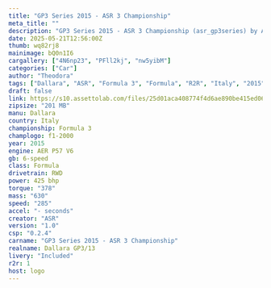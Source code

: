 ```yaml
---
title: "GP3 Series 2015 - ASR 3 Championship"
meta_title: ""
description: "GP3 Series 2015 - ASR 3 Championship (asr_gp3series) by ASR"
date: 2025-05-21T12:56:00Z
thumb: wq82rj8
mainimage: bQ0n1I6
cargallery: ["4N6np23", "PFll2kj", "nw5yibM"]
categories: ["Car"]
author: "Theodora"
tags: ["Dallara", "ASR", "Formula 3", "Formula", "R2R", "Italy", "2015"]
draft: false
link: https://s10.assettolab.com/files/25d01aca408774f4d6ae890be415ed06/ASR_GP3-Series-2015_v1_0.zip
zipsize: "201 MB"
manu: Dallara
country: Italy
championship: Formula 3
champlogo: f1-2000
year: 2015
engine: AER P57 V6
gb: 6-speed
class: Formula
drivetrain: RWD
power: 425 bhp 
torque: "378"
mass: "630"
speed: "285"
accel: "- seconds"
creator: "ASR"
version: "1.0"
csp: "0.2.4"
carname: "GP3 Series 2015 - ASR 3 Championship"
realname: Dallara GP3/13
livery: "Included"
r2r: 1
host: logo
---
```

